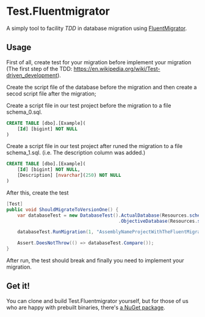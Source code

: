 # Test.Fluentmigrator

A simply tool to facility *TDD* in database migration using [FluentMigrator](https://github.com/schambers/fluentmigrator).

Usage
-------
First of all, create test for your migration before implement your migration (The first step of the TDD: https://en.wikipedia.org/wiki/Test-driven_development).

Create the script file of the database before the migration and then create a secod script file after the migration;

Create a script file in our test project before the migration to a file schema_0.sql.

```sql
CREATE TABLE [dbo].[Example](
	[Id] [bigint] NOT NULL
)
```

Create a script file in our test project after runed the migration to a file schema_1.sql. (i.e. The description column was added.)

```sql
CREATE TABLE [dbo].[Example](
	[Id] [bigint] NOT NULL,
	[Description] [nvarchar](250) NOT NULL
)
```

After this, create the test

```csharp
[Test]
public void ShouldMigrateToVersionOne() {
    var databaseTest = new DatabaseTest().ActualDatabase(Resources.schema_0)
                                         .ObjectiveDatabase(Resources.schema_1);

    databaseTest.RunMigration(1, "AssemblyNameProjectWithTheFluentMigration");

    Assert.DoesNotThrow(() => databaseTest.Compare());
}
```

After run, the test should break and finally you need to implement your migration.

Get it!
-------
You can clone and build Test.Fluentmigrator yourself, but for those of us who are happy with prebuilt binaries, there's [a NuGet package](https://www.nuget.org/packages/Test.Fluentmigrator/).
